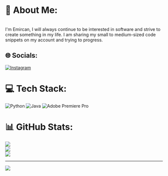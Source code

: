 # 🌙 About Me:
<br>I'm Emircan, I will always continue to be interested in software and strive to create something in my life. I am sharing my small to medium-sized code snippets on my account and trying to progress.


## 🌐 Socials:
[![Instagram](https://img.shields.io/badge/Instagram-%23E4405F.svg?logo=Instagram&logoColor=white)](https://instagram.com/lxyerx) 

# 💻 Tech Stack:
![Python](https://img.shields.io/badge/python-3670A0?style=for-the-badge&logo=python&logoColor=ffdd54) ![Java](https://img.shields.io/badge/java-%23ED8B00.svg?style=for-the-badge&logo=java&logoColor=white) ![Adobe Premiere Pro](https://img.shields.io/badge/Adobe%20Premiere%20Pro-9999FF.svg?style=for-the-badge&logo=Adobe%20Premiere%20Pro&logoColor=white)
# 📊 GitHub Stats:
![](https://github-readme-stats.vercel.app/api?username=Lxyerx&theme=dark&hide_border=false&include_all_commits=false&count_private=false)<br/>
![](https://github-readme-streak-stats.herokuapp.com/?user=Lxyerx&theme=dark&hide_border=false)<br/>
![](https://github-readme-stats.vercel.app/api/top-langs/?username=Lxyerx&theme=dark&hide_border=false&include_all_commits=false&count_private=false&layout=compact)

---
[![](https://visitcount.itsvg.in/api?id=Lxyerx&icon=0&color=0)](https://visitcount.itsvg.in)

<!-- Proudly created with GPRM ( https://gprm.itsvg.in ) -->
